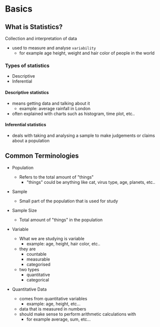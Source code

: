 # Basics

## What is Statistics?

Collection and interpretation of data

* used to measure and analyse `variability`
  * for example age height, weight and hair color of people in the world

### Types of statistics

* Descriptive
* Inferential

#### Descriptive statistics

* means getting data and talking about it
  * example: average rainfall in London
* often explained with charts such as histogram, time plot, etc..

#### Inferential statistics

* deals with taking and analysing a sample to make judgements or claims about a population

## Common Terminologies

* Population
  * Refers to the total amount of "things"
    * "things" could be anything like cat, virus type, age, planets, etc..

* Sample
  * Small part of the population that is used for study

* Sample Size
  * Total amount of "things" in the population

* Variable
  * What we are studying is variable
    * example: age, height, hair color, etc..
  * they are
    * countable
    * measurable
    * categorised
  * two types
    * quantitative
    * categorical

* Quantitative Data
  * comes from quantitative variables
    * example: age, height, etc...
  * data that is measured in numbers
  * should make sense to perform arithmetic calculations with
    * for example average, sum, etc...